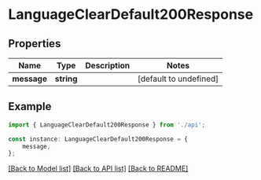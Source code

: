 # LanguageClearDefault200Response


## Properties

Name | Type | Description | Notes
------------ | ------------- | ------------- | -------------
**message** | **string** |  | [default to undefined]

## Example

```typescript
import { LanguageClearDefault200Response } from './api';

const instance: LanguageClearDefault200Response = {
    message,
};
```

[[Back to Model list]](../README.md#documentation-for-models) [[Back to API list]](../README.md#documentation-for-api-endpoints) [[Back to README]](../README.md)

